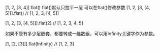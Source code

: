 [1, 2, [3, 4]].flat()
flat()默认只拉平一层
可以在flat()修改参数
[1, 2, [3, [4, 5]]].flat()
// [1, 2, 3, [4, 5]]

[1, 2, [3, [4, 5]]].flat(2)
// [1, 2, 3, 4, 5]


如果不管有多少层嵌套，都要转成一维数组，可以用Infinity关键字作为参数。

[1, [2, [3]]].flat(Infinity)
// [1, 2, 3]